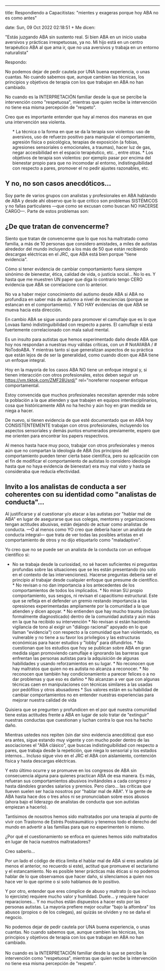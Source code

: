 ---

title: Respondiendo a Capacitistas: "mientes y exageras porque hoy ABA no es como antes"

date: Sun, 09 Oct 2022 02:18:51 +
Me dicen: 

"Estás juzgando ABA sin sustento real. Si bien ABA en un inicio usaba aversivos y prácticas irrespetuosas, ya no. Mi hijo está en un centro terapéutico ABA al que ama ir,  que no usa aversivos y trabaja en un entorno naturalista"

Respondo:

No podemos dejar de pedir cautela por UNA buena experiencia, o unas cuantas. No cuando sabemos que, aunque cambien las técnicas, los principios y objetivos de terapia con los que trabajan en ABA no han cambiado. 

No cuando es la INTERPRETACIÓN familiar desde la que se percibe la intervención como "respetuosa", mientras que quien recibe la intervención no tiene esa misma percepción de "respeto".


Creo que es importante entender que hay al menos dos maneras en que una intervención sea violenta.

<ol> * La técnica o la forma en que se da la terapia son violentos: uso de aversivos, uso de refuerzo positivo para manipular el comportamiento, agresión física o psicológica, terapias de exposición (a fobias, agresiones sensoriales o emocionales, a traumas), hacer luz de gas, negar accesibilidad en el espacio terapéutico, etc. , entre otras.  * Los objetivos de terapia son violentos: por ejemplo pasar por encima del bienestar propio para que no incomodar al entorno, indistinguibilidad con respecto a pares, promover el no pedir ajustes razonables, etc. </ol>


## Y no, no son casos anecdóticos...

Soy parte de varios grupos con analistas y profesionales en ABA hablando de ABA y desde ahí observo que lo que critico son problemas SISTÉMICOS y no fallas particulares —que como se excusan como buscan NO HACERSE CARGO—. Parte de estos problemas son:


## ¿De que tratan de convencerme?

Siento que tratan de convencerme que lo que nos ha maltratado como familia, a más de 10 personas que considero amistades, a miles de autistas alrededor del mundo incluyendo a los más de 50 que están recibiendo descargas eléctricas en el JRC, que ABA está bien porque "tiene evidencia".  

Cómo si tener evidencia de cambiar comportamiento fuera siempre sinónimo de bienestar, ética, calidad de vida, o justicia social... No lo es. Y hasta que me muestren UN paper que diga lo contrario tengo CERO evidencia que ABA se correlacione con lo anterior.

No va a haber mejor conocimiento del autismo desde ABA si ABA no profundiza en saber más de autismo a nivel de neuciencias (porque se estancan en el comportamiento). Y NO HAY evidencias de que ABA se mueva hacia esta dirección.


En cambio ABA se sigue usando para promover el camuflaje que es lo que Lovaas llamó indistinguibilidad con respecto a pares. El camuflaje sí está fuertemente correlacionado con mala salud mental.

Es un insulto para autistas que hemos experimentado daño desde ABA que hoy nos respondan a nuestras muy válidas críticas, con un # NotAllABA / # NoTodoABA. Y mientras tanto sí que generalizan aspectos de su práctica que están lejos de de ser la generalidad, como cuando dicen que ABA tiene un enfoque integral. 

Hoy en la mayoría de los casos ABA NO tiene un enfoque integral y, si tienen interacción con otros profesionales, estos deben seguir un https://vm.tiktok.com/ZMF28Usrd/"   rel="noreferrer noopener enfoque comportamental.  

Estoy convencida que muchos profesionales necesitan aprender más sobre la población a la que atienden y que trabajen en equipos interdisciplinarios, cosa que históricamente ABA no ha hecho y aún hoy en gran medida se niega a hacer.


De nuevo, si tienen evidencia de que esté documentado que en ABA hoy CONSISTENTEMENTE trabajan con otros profesionales, incluyendo los aspectos sensoriales y demás puntos enumerados previamente, espero que me orienten para encontrar los papers respectivos.

Al menos hasta hace muy poco, trabajar con otros profesionales y menos aún que no compartan la ideología de ABA (los principios del comportamiento pueden tener cierta base científica, pero su aplicación con el fin de modificar el comportamiento de autistas lo considero ideología hasta que no haya evidencia de bienestar) era muy mal visto y hasta se consideraba que reducía efectividad.

## Invito a los analistas de conducta a ser coherentes con su identidad como "analistas de conducta"...

Al justificarse y al cuestionar y/o atacar a las autistas por "hablar mal de ABA" en lugar de asegurarse que sus colegas, mentores y organizaciones tengan actitudes abusivas, están dejando de actuar como analistas de conducta. —O al menos como YO creo que debería hacer un analista de conducta integral— que trata de ver todas las posibles artistas en el comportamiento de otros y no dijo etiquetarlo como "maladaptivo".

Yo creo que no se puede ser un analista de la conducta con un enfoque científico si:

  * No se trabaja desde la curiosidad, no sé hacen suficientes ni preguntas profundas sobre las situaciones que se les están presentando (no solo en el contexto de las intervenciones). Hacerse preguntas debería ser el principio al trabajar desde cualquier enfoque que presume de científico.  * No revisan o no dan importancia a los antecedentes de los comportamientos de todos los implicados.  * No miran SU propio comportamiento, sus sesgos, ni revisan el capacitismo estructural. Este que se refleja en el defender un gremio restando importancia a las opresiones experimentadas ampliamente por la comunidad a la que atienden y dicen apoyar.   * No entienden que hay mucho trauma (incluso formalmente diagnosticado) dentro de la comunidad autista y aún más en la que ha recibido su intervención  * No revisan si están haciendo vigilancia de tono al exigir un "diálogo racional" apoyado en lo que llaman "evidencia") con respecto a la comunidad que han violentado, es vulnerable y no tiene a su favor los privilegios y las estructuras económicas para hacer estudios y "lobby" para difundirlos.   * No cuestionan que los estudios que hoy se publican sobre ABA en gran medida sigan promoviendo camuflaje e ignorando las barreras que enfrentan las personas autistas para la adquisición de algunas habilidades y usando reforzamientos en su lugar.  * No reconocen que hay maltratos que quien no es autista no alcanza a reconocer.   * No reconocen que también hay condicionamiento a parecer felices o a no dar problemas y que eso es dañino  * No alcanzan a ver que con algunas técnicas caen en manipulaciones con técnicas similares a las usadas por pedófilos y otros abusadores   * Sus valores están en su habilidad de cambiar comportamientos no en entender nuestras experiencias para mejorar nuestra calidad de vida  

Quisiera que se pregunten y profundicen en el por qué nuestra comunidad tiene estas actitudes frente a ABA en lugar de solo tratar de "extinguir" nuestras conductas que cuestionan y luchan contra lo que nos ha hecho daño.

Mientras ustedes nos repiten (sin dar sino evidencia anecdótica) que eso era antes, sigue estando muy vigente y con mucho poder dentro de las asociaciones el "ABA clásico", que buscas indistinguibilidad con respecto a pares, que trabaja desde la repetición, que niega lo sensorial y los estados internos... Incluso sigue vivo en el JRC el ABA con aislamiento, contención física y hasta descargas eléctricas.

Y esto último ocurre y se promueve en los congresos de ABA sin consecuencia alguna para quienes practican ABA de esa manera. Es más, refueran sus comportamientos abusivos invitándoles a cada congreso y hasta dándoles grandes salarios y premios. Pero claro... las críticas que llueven suelen ser hacia nosotros por "hablar mal de ABA". Y la gente de ABA hasta hace dos o tres años ni se  pronunciaban sobre esos abusos (ahora bajo el liderazgo de analistas de conducta que son autistas empiezan a hacerlo).

Tantísimos de nosotros hemos sido maltratados por una terapia al punto de vivir con Trastorno de Estrés Postraumático y tenemos todo el derecho del mundo en advertir a las familias para que no experimenten lo mismo. 

¿Por qué el cuestionamiento se enfoca en quienes hemos sido maltratados en lugar de hacia nuestros maltratadores? 

Creo saberlo... 

Por un lado el código de ética limita el hablar mal de ABA si eres analista (al menos el anterior, no recuerdo si este), actitud que promueve el sectarismo y el estancamiento. No es posible tener prácticas más éticas si no podemos hablar de lo que observamos que hacer daño, si silenciamos a quien nos hace ver lo que oprime o si solo hablamos de lo positivo. 

Y por otro, entender que eres cómplice de abuso y maltrato (o que incluso lo ejerciste) requiere mucho valor y humildad. Duele... y requiere hacer reparaciones... Y no muchos están dispuestos a hacer esto por las personas autistas. La mayoría prefiere mejor ocultar "bajo la alfombra" los abusos (propios o de los colegas), así quizás se olviden y no se daña el negocio.



No podemos dejar de pedir cautela por UNA buena experiencia, o unas cuantas. No cuando sabemos que, aunque cambien las técnicas, los principios y objetivos de terapia con los que trabajan en ABA no han cambiado. <br><br>No cuando es la INTERPRETACIÓN familiar desde la que se percibe la intervención como "respetuosa", mientras que quien recibe la intervención no tiene esa misma percepción de "respeto".


